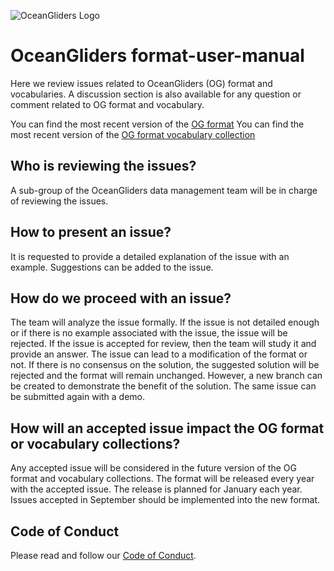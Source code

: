 ![ OceanGliders Logo](logo-ocean-gliders.png "OceanGliders Logo")

# OceanGliders format-user-manual

Here we review issues related to OceanGliders (OG) format and vocabularies.
A discussion section is also available for any question or comment related to OG format and vocabulary.

You can find the most recent version of the [OG format](https://oceangliderscommunity.github.io/OG-format-user-manual/)
You can find the most recent version of the [OG format vocabulary collection]()

## Who is reviewing the issues?

A sub-group of the OceanGliders data management team will be in charge of reviewing the issues.

## How to present an issue?

It is requested to provide a detailed explanation of the issue with an example. Suggestions can be added to the issue.

## How do we proceed with an issue?

The team will analyze the issue formally. If the issue is not detailed enough or if there is no example associated with the issue, the issue will be rejected.
If the issue is accepted for review, then the team will study it and provide an answer. The issue can lead to a modification of the format or not.
If there is no consensus on the solution, the suggested solution will be rejected and the format will remain unchanged. However, a new branch can be created to demonstrate the benefit of the solution. The same issue can be submitted again with a demo.

## How will an accepted issue impact the OG format or vocabulary collections?

Any accepted issue will be considered in the future version of the OG format and vocabulary collections.
The format will be released every year with the accepted issue.
The release is planned for January each year. Issues accepted in September should be implemented into the new format.

## Code of Conduct

Please read and follow our [Code of Conduct](https://github.com/OceanGlidersCommunity/OceanGliders/blob/main/CODE_OF_CONDUCT.md).
